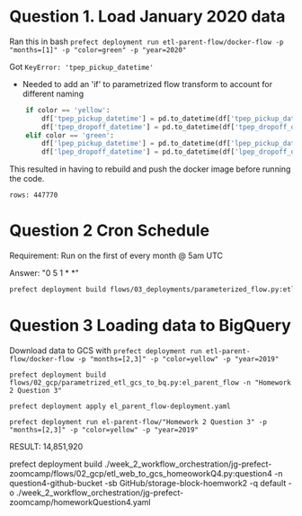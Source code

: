 
# Question 1. Load January 2020 data

Ran this in bash
`prefect deployment run etl-parent-flow/docker-flow -p "months=[1]" -p "color=green" -p "year=2020"`

Got `KeyError: 'tpep_pickup_datetime'`
- Needed to add an 'if' to parametrized flow transform to account for different naming

```python
    if color == 'yellow':
        df['tpep_pickup_datetime'] = pd.to_datetime(df['tpep_pickup_datetime'])
        df['tpep_dropoff_datetime'] = pd.to_datetime(df['tpep_dropoff_datetime'])
    elif color == 'green':
        df['lpep_pickup_datetime'] = pd.to_datetime(df['lpep_pickup_datetime'])
        df['lpep_dropoff_datetime'] = pd.to_datetime(df['lpep_dropoff_datetime'])
```

This resulted in having to rebuild and push the docker image before running the code.

`rows: 447770`


# Question 2 Cron Schedule

Requirement: Run on the first of every month @ 5am UTC

Answer: "0 5 1 * *"
```bash
prefect deployment build flows/03_deployments/parameterized_flow.py:etl_parent_flow -n etl3 --cron "0 5 1 * *"  --timezone 'UTC' -a
```

# Question 3 Loading data to BigQuery

Download data to GCS with 
`prefect deployment run etl-parent-flow/docker-flow -p "months=[2,3]" -p "color=yellow" -p "year=2019"`

`prefect deployment build flows/02_gcp/parametrized_etl_gcs_to_bq.py:el_parent_flow -n "Homework 2 Question 3"`

`prefect deployment apply el_parent_flow-deployment.yaml`

`prefect deployment run el-parent-flow/"Homework 2 Question 3" -p "months=[2,3]" -p "color=yellow" -p "year=2019"`

RESULT: 14,851,920






prefect deployment build ./week_2_workflow_orchestration/jg-prefect-zoomcamp/flows/02_gcp/etl_web_to_gcs_homeoworkQ4.py:question4 -n question4-github-bucket -sb GitHub/storage-block-hoemwork2 -q default -o ./week_2_workflow_orchestration/jg-prefect-zoomcamp/homeworkQuestion4.yaml

